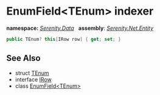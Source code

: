 # EnumField&lt;TEnum&gt; indexer
**namespace:** *[Serenity.Data](../../README.md#serenity.data-namespace)*   **assembly**: *[Serenity.Net.Entity](../../README.md)*

```csharp
public TEnum? this[IRow row] { get; set; }
```

## See Also

* struct [TEnum](../Serenity.Net.Entity/../EnumField-1.TEnum.md)
* interface [IRow](../IRow.md)
* class [EnumField&lt;TEnum&gt;](../EnumField-1.md)